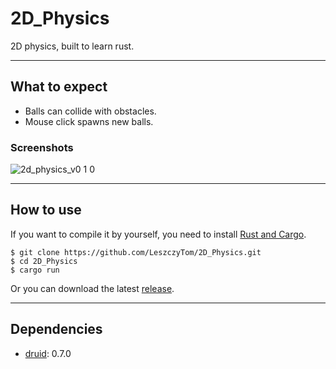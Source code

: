 # 2D_Physics
2D physics, built to learn rust.
***
## What to expect
* Balls can collide with obstacles.
* Mouse click spawns new balls.
### Screenshots
![2d_physics_v0 1 0](https://user-images.githubusercontent.com/37774352/188852688-97d6e189-688a-446c-8ca1-d3bc5d53c1b5.png)
***
## How to use
If you want to compile it by yourself, you need to install [Rust and Cargo](https://doc.rust-lang.org/cargo/getting-started/installation.html).
```
$ git clone https://github.com/LeszczyTom/2D_Physics.git
$ cd 2D_Physics
$ cargo run
```
Or you can download the latest [release](https://github.com/LeszczyTom/2D_Physics/releases).
***
## Dependencies
* [druid](https://github.com/linebender/druid): 0.7.0

